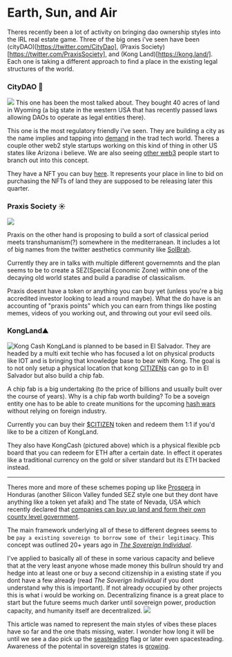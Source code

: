 # Earth, Sun, and Air
Theres recently been a lot of activity on bringing dao ownership styles into the IRL real estate game. Three of the big ones i've seen have been (cityDAO)[https://twitter.com/CityDao], (Praxis Society)[https://twitter.com/PraxisSociety], and (Kong Land)[https://kong.land/]. Each one is taking a different approach to find a place in the existing legal structures of the world.

### CityDAO 💨
![](https://i.imgur.com/HtIxp7n.png)
This one has been the most talked about. They bought 40 acres of land in Wyoming (a big state in the western USA that has recently passed laws allowing DAOs to operate as legal entities there).

This one is the most regulatory friendly i've seen. They are building a city as the name implies and tapping into [demand](https://twitter.com/garybasin/status/1461096160479825923) in the trad tech world. Theres a couple other web2 style startups working on this kind of thing in other US states like Arizona i believe. We are also seeing [other web3](https://twitter.com/mikedemarais/status/1461549702982295553) people start to branch out into this concept.

They have  a NFT you can buy [here](https://opensea.io/collection/cdao). It represents your place in line to bid on purchasing the NFTs of land they are supposed to be releasing later this quarter.

### Praxis Society ☀️
![](https://i.imgur.com/yQYfiC9.png)

Praxis on the other hand is proposing to build a sort of classical period meets transhumanism(?) somewhere in the mediterranean. It includes a lot of big names from the twitter aesthetics community like [SolBrah](https://twitter.com/SolBrah). 

Currently they are in talks with multiple different governemnts and the plan seems to be to create a SEZ(Special Economic Zone) within one of the decaying old world states and build a paradise of classicalism.

Praxis doesnt have a token or anything you can buy yet (unless you're a big accredited investor looking to lead a round maybe). What the do have is an accounting of "praxis points" which you can earn from things like posting memes, videos of you working out, and throwing out your evil seed oils.

### KongLand⛰
![Kong Cash](https://external-content.duckduckgo.com/iu/?u=http%3A%2F%2Fandrewhy.de%2Fwp-content%2Fuploads%2F2019%2F12%2Fkong-cash-launch.jpg&f=1&nofb=1)
KongLand is planned to be based in El Salvador. They are headed by a multi exit techie who has focused a lot on physical products like IOT and is bringing that knowledge base to bear with Kong. The goal is to not only setup a physical location that kong [CITIZENs](https://kong.land/) can go to in El Salvador but also build a chip fab. 

A chip fab is a big undertaking (to the price of billions and usually built over the course of years). Why is a chip fab worth building? To be a soveign entity one has to be able to create munitions for the upcoming [hash wars](https://twitter.com/JasonPLowery/status/1460232592222048260?s=20) without relying on foreign industry.

Currently  you can buy their [$CITIZEN](https://www.dextools.io/app/ether/pair-explorer/0xf5d90ce04151979d0a7c8eaced8ed1419e190477) token and redeem them 1:1 if you'd like to  be  a citizen of KongLand. 

They also have KongCash (pictured above) which is a physical flexible pcb board that you can redeem for ETH after a certain date. In effect it operates like a traditional currency on the gold or silver standard but its ETH backed instead.

___
Theres more and more of these schemes poping up like [Prospera](https://en.wikipedia.org/wiki/Pr%C3%B3spera) in Honduras (another Silicon Valley funded SEZ style one but they dont have anything like a token yet afaik) and The state of Nevada, USA which recently declared that [companies can buy up land and form their own county level government](https://www.bbc.com/news/world-us-canada-56409924).

The main framework underlying all of these to different degrees seems to be ```pay a existing sovereign to borrow some of their legitimacy```. This concept was outlined 20+ years ago in [_The Sovereign Individual_](https://www.lopp.net/pdf/The%20Sovereign%20Individual.pdf). 

I've applied to basically all of these in some various capacity and believe that at the very least anyone whose made money this bullrun should try and hedge into at least one or buy a second citizenship in a existing state if you dont have a few already (read _The Soverign Individual_ if you dont understand why this is important). If not already occupied by other projects this is what i would be working on. Decentralizing finance is a  great place to start but the future seems much darker until sovereign power, production capacity, and humanity itself are decentralized.
![](https://upload.wikimedia.org/wikipedia/commons/thumb/9/94/Spacecolony3edit.jpeg/1920px-Spacecolony3edit.jpeg)

This article was named to represent the main styles of vibes these places have so far and the one thats missing, water. I wonder  how long it will be until we see a dao pick up the [seasteading](https://www.freedomhaven.org/) flag or later even spacesteading. Awareness of the potental in sovereign states is [growing](https://twitter.com/scupytrooples/status/1461595190393593859?s=20).
